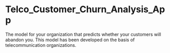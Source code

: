 # Telco_Customer_Churn_Analysis_App
The model for your organization that predicts whether your customers will abandon you. This model has been developed on the basis of telecommunication organizations.
